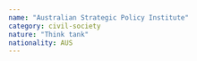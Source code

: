 ```yaml
---
name: "Australian Strategic Policy Institute"
category: civil-society
nature: "Think tank"
nationality: AUS
---
```

    